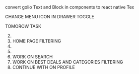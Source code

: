 convert golio Text and Block in components to react native Tex

CHANGE MENU ICON IN DRAWER TOGGLE

TOMOROW TASK

2.
3. HOME PAGE FILTERING
4.
5.
6. WORK ON SEARCH
7. WORK ON BEST DEALS AND CATEGORIES FILTERING
8. CONTINUE WITH ON PROFILE
